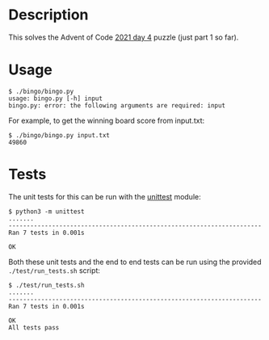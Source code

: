 # Description

This solves the Advent of Code [2021 day 4](https://adventofcode.com/2021/day/4) puzzle (just part 1 so far).

# Usage

```
$ ./bingo/bingo.py 
usage: bingo.py [-h] input
bingo.py: error: the following arguments are required: input

```

For example, to get the winning board score from input.txt:

```
$ ./bingo/bingo.py input.txt 
49860
```

# Tests

The unit tests for this can be run with the
[unittest](https://docs.python.org/3/library/unittest.html) module:

```
$ python3 -m unittest
.......
----------------------------------------------------------------------
Ran 7 tests in 0.001s

OK
```

Both these unit tests and the end to end tests can be run using the provided 
`./test/run_tests.sh` script:

```
$ ./test/run_tests.sh 
.......
----------------------------------------------------------------------
Ran 7 tests in 0.001s

OK
All tests pass
```
